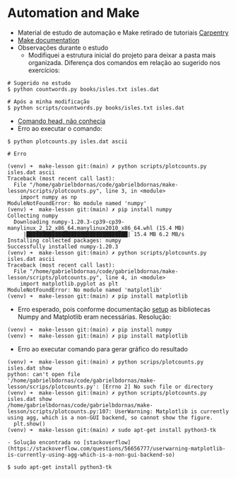 Automation and Make
===

- Material de estudo de automação e Make retirado de tutoriais [Carpentry](http://swcarpentry.github.io/make-novice/)
- [Make documentation](https://www.gnu.org/software/make/)
- Observações durante o estudo
  - Modifiquei a estrutura inicial do projeto para deixar a pasta mais organizada. Diferença dos comandos em relação ao sugerido nos exercícios:
```
# Sugerido no estudo
$ python countwords.py books/isles.txt isles.dat

# Após a minha modificação
$ python scripts/countwords.py books/isles.txt isles.dat
```
- [Comando head, não conhecia](/20210528-comando-head.md)
- Erro ao executar o comando:
```
$ python plotcounts.py isles.dat ascii

# Erro

(venv) ➜  make-lesson git:(main) ✗ python scripts/plotcounts.py isles.dat ascii
Traceback (most recent call last):
  File "/home/gabrielbdornas/code/gabrielbdornas/make-lesson/scripts/plotcounts.py", line 3, in <module>
    import numpy as np
ModuleNotFoundError: No module named 'numpy'
(venv) ➜  make-lesson git:(main) ✗ pip install numpy
Collecting numpy
  Downloading numpy-1.20.3-cp39-cp39-manylinux_2_12_x86_64.manylinux2010_x86_64.whl (15.4 MB)
     |████████████████████████████████| 15.4 MB 6.2 MB/s
Installing collected packages: numpy
Successfully installed numpy-1.20.3
(venv) ➜  make-lesson git:(main) ✗ python scripts/plotcounts.py isles.dat ascii
Traceback (most recent call last):
  File "/home/gabrielbdornas/code/gabrielbdornas/make-lesson/scripts/plotcounts.py", line 4, in <module>
    import matplotlib.pyplot as plt
ModuleNotFoundError: No module named 'matplotlib'
(venv) ➜  make-lesson git:(main) ✗ pip install matplotlib
```
  - Erro esperado, pois conforme documentação [setup](http://swcarpentry.github.io/make-novice/setup.html) as bibliotecas Numpy and Matplotlib eram necessárias. Resolução:
```
(venv) ➜  make-lesson git:(main) ✗ pip install numpy
(venv) ➜  make-lesson git:(main) ✗ pip install matplotlib
```

  - Erro ao executar comando para gerar gráfico do resultado
```
(venv) ➜  make-lesson git:(main) ✗ python scrips/plotcounts.py isles.dat show
python: can't open file '/home/gabrielbdornas/code/gabrielbdornas/make-lesson/scrips/plotcounts.py': [Errno 2] No such file or directory
(venv) ➜  make-lesson git:(main) ✗ python scripts/plotcounts.py isles.dat show
/home/gabrielbdornas/code/gabrielbdornas/make-lesson/scripts/plotcounts.py:107: UserWarning: Matplotlib is currently using agg, which is a non-GUI backend, so cannot show the figure.
  plt.show()
(venv) ➜  make-lesson git:(main) ✗ sudo apt-get install python3-tk
```
    - Solução encontrada no [stackoverflow](https://stackoverflow.com/questions/56656777/userwarning-matplotlib-is-currently-using-agg-which-is-a-non-gui-backend-so)
```
$ sudo apt-get install python3-tk
```
